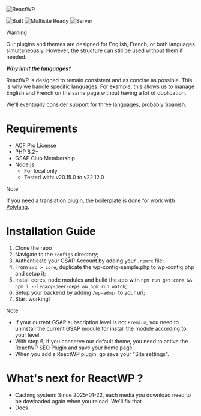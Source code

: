 ![ReactWP](https://reactwp.com/github-image/banner-black.jpg)

![Built](https://img.shields.io/badge/Built-Webpack-blue)
![Multisite Ready](https://img.shields.io/badge/Work%20With%20Multisite-Yes-brightgreen)
![Server](https://img.shields.io/badge/Server-PHP-orange)

> [!WARNING]
> Our plugins and themes are designed for English, French, or both languages simultaneously. However, the structure can still be used without them if needed.
>
> ***Why limit the languages?*** 
>
> ReactWP is designed to remain consistent and as concise as possible. This is why we handle specific languages. For example, this allows us to manage English and French on the same page without having a lot of duplication.
>
> We'll eventually consider support for three languages, probably Spanish.

# Requirements
- ACF Pro License
- PHP 8.2+
- GSAP Club Membership
- Node.js
	- For local only
	- Tested with: v20.15.0 to v22.12.0

> [!NOTE]
> If you need a translation plugin, the boilerplate is done for work with [Polylang](https://polylang.pro/).

# Installation Guide
1. Clone the repo
2. Navigate to the `configs` directory;
3. Authenticate your GSAP Account by adding your `.npmrc` file;
4. From `src > core`, duplicate the wp-config-sample.php to wp-config.php and setup it;
5. Install cores, node modules and build the app with `npm run get:core && npm i --legacy-peer-deps && npm run watch`;
6. Setup your backend by adding `/wp-admin` to your url;
7. Start working!

> [!NOTE]
> - If your current GSAP subscription level is not `Premium`, you need to uninstall the current GSAP module for install the module according to your level.
> - With step 6, if you conserve our default theme, you need to active the ReactWP SEO Plugin and save your home page
> - When you add a ReactWP plugin, go save your "Site settings".


# What's next for ReactWP ?
- Caching system: Since 2025-01-22, each media you download need to be dowloaded again when you reload. We'll fix that.
- Docs